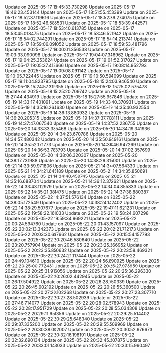 Update on 2025-05-17 18:45:33.730298
Update on 2025-05-17 18:46:23.453144
Update on 2025-05-17 18:51:55.453399
Update on 2025-05-17 18:52:37.119616
Update on 2025-05-17 18:52:39.274075
Update on 2025-05-17 18:52:46.585531
Update on 2025-05-17 18:53:39.442571
Update on 2025-05-17 18:53:40.613785
Update on 2025-05-17 18:53:45.018475
Update on 2025-05-17 18:53:46.521942
Update on 2025-05-17 18:54:02.744291
Update on 2025-05-17 18:54:14.213741
Update on 2025-05-17 18:59:06.091052
Update on 2025-05-17 18:59:53.481796
Update on 2025-05-17 19:00:01.356538
Update on 2025-05-17 19:03:33.090098
Update on 2025-05-17 19:04:07.346962
Update on 2025-05-17 19:04:25.353624
Update on 2025-05-17 19:04:52.317027
Update on 2025-05-17 19:05:37.413666
Update on 2025-05-17 19:08:14.952793
Update on 2025-05-17 19:09:08.091142
Update on 2025-05-17 19:10:05.722445
Update on 2025-05-17 19:10:50.594099
Update on 2025-05-17 19:11:04.823795
Update on 2025-05-18 15:24:03.946540
Update on 2025-05-18 15:24:57.319355
Update on 2025-05-18 15:25:02.575478
Update on 2025-05-18 15:25:20.709742
Update on 2025-05-18 15:27:44.434919
Update on 2025-05-18 15:27:55.967846
Update on 2025-05-19 14:33:17.401091
Update on 2025-05-19 14:33:40.370931
Update on 2025-05-19 14:35:16.264630
Update on 2025-05-19 14:35:40.932554
Update on 2025-05-19 14:36:13.880932
Update on 2025-05-19 14:36:20.205315
Update on 2025-05-19 14:37:37.708111
Update on 2025-05-19 14:37:47.067540
Update on 2025-05-19 14:37:52.236755
Update on 2025-05-20 14:33:33.385468
Update on 2025-05-20 14:34:19.341936
Update on 2025-05-20 14:34:23.670786
Update on 2025-05-20 14:34:57.480342
Update on 2025-05-20 14:35:50.949161
Update on 2025-05-20 14:35:52.171773
Update on 2025-05-20 14:36:46.947269
Update on 2025-05-20 14:36:53.783793
Update on 2025-05-20 14:37:02.357699
Update on 2025-05-20 14:38:06.320307
Update on 2025-05-20 14:38:17.731988
Update on 2025-05-20 14:38:29.315001
Update on 2025-05-21 14:33:59.971806
Update on 2025-05-21 14:34:07.564330
Update on 2025-05-21 14:34:21.645189
Update on 2025-05-21 14:34:35.850691
Update on 2025-05-21 14:34:48.459745
Update on 2025-05-21 14:35:16.688704
Update on 2025-05-21 14:36:12.372621
Update on 2025-05-22 14:33:43.112979
Update on 2025-05-22 14:34:04.855833
Update on 2025-05-22 14:35:21.381475
Update on 2025-05-22 14:37:38.880387
Update on 2025-05-22 14:37:51.576134
Update on 2025-05-22 14:38:05.172549
Update on 2025-05-22 14:38:24.142402
Update on 2025-05-22 14:38:29.507677
Update on 2025-05-22 19:47:11.621231
Update on 2025-05-22 19:58:22.161033
Update on 2025-05-22 19:58:24.607298
Update on 2025-05-22 19:59:34.969221
Update on 2025-05-22 20:00:24.594760
Update on 2025-05-22 20:01:43.157097
Update on 2025-05-22 20:02:13.342373
Update on 2025-05-22 20:02:21.712173
Update on 2025-05-22 20:03:30.697662
Update on 2025-05-22 20:15:54.157793
Update on 2025-05-22 20:20:46.580640
Update on 2025-05-22 20:23:20.757904
Update on 2025-05-22 20:23:25.266952
Update on 2025-05-22 20:23:35.850632
Update on 2025-05-22 20:23:58.469321
Update on 2025-05-22 20:24:21.117444
Update on 2025-05-22 20:24:49.104610
Update on 2025-05-22 20:24:56.890925
Update on 2025-05-22 20:25:00.772431
Update on 2025-05-22 20:25:27.973959
Update on 2025-05-22 20:25:31.916056
Update on 2025-05-22 20:25:36.296330
Update on 2025-05-22 20:26:02.442945
Update on 2025-05-22 20:26:17.504922
Update on 2025-05-22 20:26:28.750339
Update on 2025-05-22 20:26:45.902192
Update on 2025-05-22 20:26:55.360500
Update on 2025-05-22 20:27:20.102268
Update on 2025-05-22 20:27:23.307710
Update on 2025-05-22 20:27:28.502939
Update on 2025-05-22 20:27:46.714077
Update on 2025-05-22 20:28:02.578943
Update on 2025-05-22 20:28:17.951729
Update on 2025-05-22 20:28:55.034308
Update on 2025-05-22 20:29:11.951356
Update on 2025-05-22 20:29:25.514402
Update on 2025-05-22 20:29:25.648340
Update on 2025-05-22 20:29:37.335200
Update on 2025-05-22 20:29:55.509969
Update on 2025-05-22 20:30:38.002007
Update on 2025-05-22 20:30:52.976673
Update on 2025-05-22 20:32:16.198191
Update on 2025-05-22 20:32:32.690134
Update on 2025-05-22 20:32:45.207875
Update on 2025-05-22 20:33:01.143033
Update on 2025-05-22 20:33:15.960497
